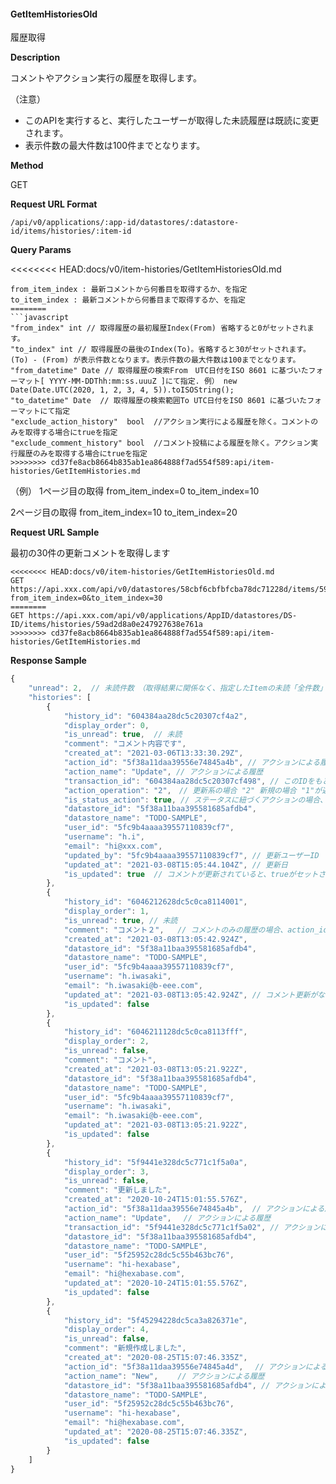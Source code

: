 
#### GetItemHistoriesOld

履歴取得

**Description**

コメントやアクション実行の履歴を取得します。

（注意）
- このAPIを実行すると、実行したユーザーが取得した未読履歴は既読に変更されます。
- 表示件数の最大件数は100件までとなります。

**Method**

GET

**Request URL Format**

```text
/api/v0/applications/:app-id/datastores/:datastore-id/items/histories/:item-id
```

**Query Params**

<<<<<<<< HEAD:docs/v0/item-histories/GetItemHistoriesOld.md
```text
from_item_index : 最新コメントから何番目を取得するか、を指定
to_item_index : 最新コメントから何番目まで取得するか、を指定
========
```javascript
"from_index" int // 取得履歴の最初履歴Index(From) 省略すると0がセットされます。
"to_index" int // 取得履歴の最後のIndex(To)。省略すると30がセットされます。  (To) - (From) が表示件数となります。表示件数の最大件数は100までとなります。
"from_datetime" Date // 取得履歴の検索From　UTC日付をISO 8601 に基づいたフォーマット[ YYYY-MM-DDThh:mm:ss.uuuZ ]にて指定. 例） new Date(Date.UTC(2020, 1, 2, 3, 4, 5)).toISOString(); 
"to_datetime" Date  // 取得履歴の検索範囲To UTC日付をISO 8601 に基づいたフォーマットにて指定
"exclude_action_history"  bool  //アクション実行による履歴を除く。コメントのみを取得する場合にtrueを指定
"exclude_comment_history" bool  //コメント投稿による履歴を除く。アクション実行履歴のみを取得する場合にtrueを指定
>>>>>>>> cd37fe8acb8664b835ab1ea864888f7ad554f589:api/item-histories/GetItemHistories.md
```
（例）
1ページ目の取得
from_item_index=0
to_item_index=10

2ページ目の取得
from_item_index=10
to_item_index=20


**Request URL Sample**

最初の30件の更新コメントを取得します
```text
<<<<<<<< HEAD:docs/v0/item-histories/GetItemHistoriesOld.md
GET https://api.xxx.com/api/v0/datastores/58cbf6cbfbfcba78dc71228d/items/59ad2d8a0e247927638e761a/histories?from_item_index=0&to_item_index=30
========
GET https://api.xxx.com/api/v0/applications/AppID/datastores/DS-ID/items/histories/59ad2d8a0e247927638e761a
>>>>>>>> cd37fe8acb8664b835ab1ea864888f7ad554f589:api/item-histories/GetItemHistories.md
```

**Response Sample**

```javascript
{
    "unread": 2,  // 未読件数　（取得結果に関係なく、指定したItemの未読「全件数」がカウントされます）
    "histories": [
        {
            "history_id": "604384aa28dc5c20307cf4a2",
            "display_order": 0,
            "is_unread": true,  // 未読
            "comment": "コメント内容です",
            "created_at": "2021-03-06T13:33:30.29Z",
            "action_id": "5f38a11daa39556e74845a4b", // アクションによる履歴
            "action_name": "Update", // アクションによる履歴
            "transaction_id": "604384aa28dc5c20307cf498", // このIDをもとに、フィールドの変更履歴を取得できます（API準備中）
            "action_operation": "2",　// 更新系の場合 "2" 新規の場合 "1"が返されます
            "is_status_action": true, // ステータスに紐づくアクションの場合、trueがセットされます
            "datastore_id": "5f38a11baa395581685afdb4",
            "datastore_name": "TODO-SAMPLE",
            "user_id": "5fc9b4aaaa39557110839cf7",
            "username": "h.i",
            "email": "hi@xxx.com",
            "updated_by": "5fc9b4aaaa39557110839cf7", // 更新ユーザーID
            "updated_at": "2021-03-08T15:05:44.104Z", // 更新日
            "is_updated": true  // コメントが更新されていると、trueがセットされます
        },
        {
            "history_id": "6046212628dc5c0ca8114001",
            "display_order": 1,
            "is_unread": true, // 未読
            "comment": "コメント２",   // コメントのみの履歴の場合、action_id等のアクション情報が含まれません。
            "created_at": "2021-03-08T13:05:42.924Z",
            "datastore_id": "5f38a11baa395581685afdb4",
            "datastore_name": "TODO-SAMPLE",
            "user_id": "5fc9b4aaaa39557110839cf7",
            "username": "h.iwasaki",
            "email": "h.iwasaki@b-eee.com",
            "updated_at": "2021-03-08T13:05:42.924Z", // コメント更新がない場合、created_atと同じ
            "is_updated": false 
        },
        {
            "history_id": "6046211128dc5c0ca8113fff",
            "display_order": 2,
            "is_unread": false,
            "comment": "コメント",
            "created_at": "2021-03-08T13:05:21.922Z",
            "datastore_id": "5f38a11baa395581685afdb4",
            "datastore_name": "TODO-SAMPLE",
            "user_id": "5fc9b4aaaa39557110839cf7",
            "username": "h.iwasaki",
            "email": "h.iwasaki@b-eee.com",
            "updated_at": "2021-03-08T13:05:21.922Z",
            "is_updated": false 
        },
        {
            "history_id": "5f9441e328dc5c771c1f5a0a",
            "display_order": 3,
            "is_unread": false,
            "comment": "更新しました",
            "created_at": "2020-10-24T15:01:55.576Z",
            "action_id": "5f38a11daa39556e74845a4b",  // アクションによる履歴
            "action_name": "Update",　 // アクションによる履歴
            "transaction_id": "5f9441e328dc5c771c1f5a02", // アクションによる履歴
            "datastore_id": "5f38a11baa395581685afdb4",
            "datastore_name": "TODO-SAMPLE",
            "user_id": "5f25952c28dc5c55b463bc76",
            "username": "hi-hexabase",
            "email": "hi@hexabase.com",
            "updated_at": "2020-10-24T15:01:55.576Z",
            "is_updated": false 
        },
        {
            "history_id": "5f45294228dc5ca3a826371e",
            "display_order": 4,
            "is_unread": false,
            "comment": "新規作成しました",
            "created_at": "2020-08-25T15:07:46.335Z",
            "action_id": "5f38a11daa39556e74845a4d",　 // アクションによる履歴
            "action_name": "New",　　 // アクションによる履歴
            "datastore_id": "5f38a11baa395581685afdb4", // アクションによる履歴
            "datastore_name": "TODO-SAMPLE",
            "user_id": "5f25952c28dc5c55b463bc76",
            "username": "hi-hexabase",
            "email": "hi@hexabase.com",
            "updated_at": "2020-08-25T15:07:46.335Z",
            "is_updated": false 
        }
    ]
}
```

